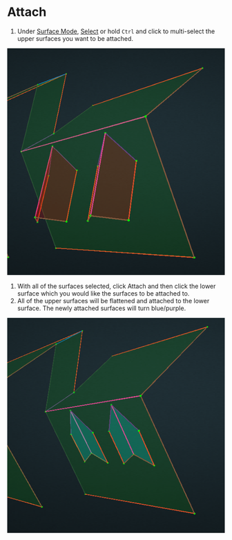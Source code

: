 # Attach

1. Under [Surface Mode](../mode/#surface-mode), [Select](../basic-function/#select) or hold `Ctrl` and click to multi-select the upper surfaces you want to be attached.

![](../.gitbook/assets/attach1.png)

1. With all of the surfaces selected, click Attach and then click the lower surface which you would like the surfaces to be attached to.
2. All of the upper surfaces will be flattened and attached to the lower surface. The newly attached surfaces will turn blue/purple.

![](../.gitbook/assets/attach2.png)

